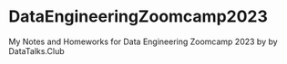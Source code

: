 # DataEngineeringZoomcamp2023
My Notes and Homeworks for Data Engineering Zoomcamp 2023 by by DataTalks.Club
